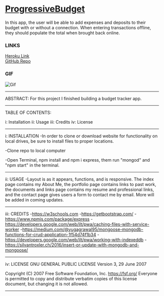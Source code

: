 # [ProgressiveBudget](http://protected-beyond-52173.herokuapp.com/)
In this app, the user will be able to add expenses and deposits to their budget with or without a connection. When entering transactions offline, they should populate the total when brought back online.

### LINKS
[Heroku Link](http://protected-beyond-52173.herokuapp.com/)
<br>
[GitHub Repo](https://github.com/asuleigh/ProgressiveBudget)

### GIF
![Gif](budgetGIF.gif)

<hr>

ABSTRACT: For this project I finished building a budget tracker app.

<hr>

TABLE OF CONTENTS:

i: Installation
ii: Usage
iii: Credits
iv: License

<hr>

i: INSTALLATION
-In order to clone or download website for functionality on local drives, be sure to install files to proper locations.

-Clone repo to local computer

-Open Terminal, npm install and npm i express, them run "mongod" and "npm start" in the terminal.

<hr>

ii: USAGE
-Layout is as it appears, functions, and is responsive. The index page contains my About Me, the portfolio page contains links to past work, the documents and links page contains my resume and professional links, and the contact page gives users a form to contact me by email. More will be added in coming updates.

<hr>

iii: CREDITS
-https://w3schools.com
-https://getbootstrap.com/
-https://www.npmjs.com/package/express
-https://developers.google.com/web/ilt/pwa/caching-files-with-service-worker
-https://medium.com/@yugagrawal95/mongoose-mongodb-functions-for-crud-application-1f54d74f1b34
-https://developers.google.com/web/ilt/pwa/working-with-indexeddb
-https://silvantroxler.ch/2016/insert-or-update-with-mongodb-and-mongoose/

<hr>

iv: LICENSE
GNU GENERAL PUBLIC LICENSE
Version 3, 29 June 2007

 Copyright (C) 2007 Free Software Foundation, Inc. <https://fsf.org/>
 Everyone is permitted to copy and distribute verbatim copies
 of this license document, but changing it is not allowed.

 <hr>
